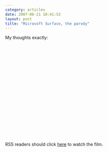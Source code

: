 ```yaml
---
category: articles
date: 2007-06-21 10:41:53
layout: post
title: "Microsoft Surface, the parody"
---
```


<p>My thoughts exactly:</p><iframe title="Microsoft Surface, the parody" width="480" height="300" data-src="//www.youtube.com/embed/CZrr7AZ9nCY" frameborder="0" allowfullscreen></iframe><p>RSS readers should click <a href="">here</a> to watch the film.</p>
